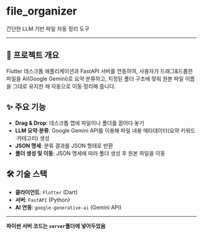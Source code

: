# file_organizer

간단한 LLM 기반 파일 자동 정리 도구

---

## 🔎 프로젝트 개요
Flutter 데스크톱 애플리케이션과 FastAPI 서버를 연동하여, 사용자가 드래그&드롭한 파일을 AI(Google Gemini)로 요약·분류하고, 지정된 폴더 구조에 맞춰 원본 파일 이름을 그대로 유지한 채 자동으로 이동·정리해 줍니다.

## ✨ 주요 기능
- **Drag & Drop**: 데스크톱 앱에 파일이나 폴더를 끌어다 놓기
- **LLM 요약·분류**: Google Gemini API를 이용해 파일 내용 메타데이터(요약·키워드·카테고리) 생성
- **JSON 명세**: 분류 결과를 JSON 형태로 반환
- **폴더 생성 및 이동**: JSON 명세에 따라 폴더 생성 후 원본 파일을 이동

## 🛠️ 기술 스택
- **클라이언트**: `Flutter` (Dart)
- **서버**: `FastAPI` (Python)
- **AI 연동**: `google-generative-ai` (Gemini API)

---

**파이썬 서버 코드는 `server`폴더에 넣어두었음**
